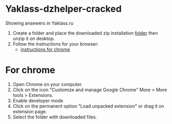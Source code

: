 # Yaklass-dzhelper-cracked
Showing ansewers in Yaklass.ru

1. Create a folder and place the downloaded zip installation [folder](https://github.com/7l1nky/Yaklass-pasta-dzhelper/releases/download/v1.0.0/Yaklass-pasta-dzhelper.zip) then unzip it on desktop. 
2. Follow the instructions for your browser:
   + [instructions for chrome](#chrome)



<a name="chrome"></a>
# For chrome
1) Open Chrome on your computer.
2) Click on the icon "Customize and manage Google Chrome" More > More tools > Extensions.
3) Enable developer mode
4) Click on the permanent option "Load unpacked extension" or drag it on extension page.
5) Select the folder with downloaded files.
